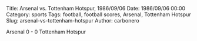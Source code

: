 Title: Arsenal vs. Tottenham Hotspur, 1986/09/06
Date: 1986/09/06 00:00
Category: sports
Tags: football, football scores, Arsenal, Tottenham Hotspur
Slug: arsenal-vs-tottenham-hotspur
Author: carbonero


Arsenal 0 - 0 Tottenham Hotspur
